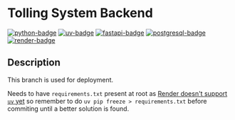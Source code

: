 # Tolling System Backend
[![python-badge](https://img.shields.io/badge/Python-3776ab?style=for-the-badge&logo=python&logoColor=white)](https://www.python.org/)
[![uv-badge](https://img.shields.io/badge/uv-6340ac?style=for-the-badge&logo=uv&logoColor=white)](https://astral.sh/blog/uv)
[![fastapi-badge](https://img.shields.io/badge/FastAPI-009486?style=for-the-badge&logo=fastapi&logoColor=white)](https://fastapi.tiangolo.com/)
[![postgresql-badge](https://img.shields.io/badge/PostgreSQL-336791?style=for-the-badge&logo=postgresql&logoColor=white)](https://www.postgresql.org/)
[![render-badge](https://img.shields.io/badge/Render-000000?style=for-the-badge&logo=render&logoColor=white)](https://render.com/)

## Description

This branch is used for deployment.

Needs to have `requirements.txt` present at root as [Render doesn't support `uv` yet](https://community.render.com/t/how-to-deploy-python-app-with-astral-uv/33665) so remember to do `uv pip freeze > requirements.txt` before commiting until a better solution is found.
